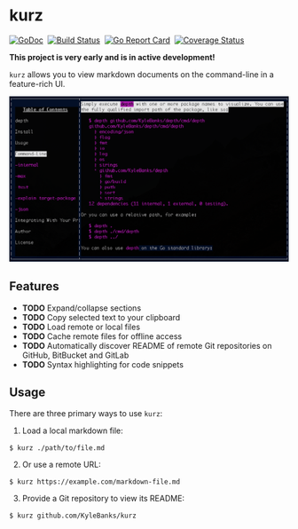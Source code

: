 # kurz

[![GoDoc](https://godoc.org/github.com/KyleBanks/kurz?status.svg)](https://godoc.org/github.com/KyleBanks/kurz)&nbsp; 
[![Build Status](https://travis-ci.org/KyleBanks/kurz.svg?branch=master)](https://travis-ci.org/KyleBanks/kurz)&nbsp;
[![Go Report Card](https://goreportcard.com/badge/github.com/KyleBanks/kurz)](https://goreportcard.com/report/github.com/KyleBanks/kurz)&nbsp;
[![Coverage Status](https://coveralls.io/repos/github/KyleBanks/kurz/badge.svg?branch=master)](https://coveralls.io/github/KyleBanks/kurz?branch=master)


**This project is very early and is in active development!**

`kurz` allows you to view markdown documents on the command-line in a feature-rich UI. 

!['kurz' Readme Example](./docs/screenshot.png)

## Features

- **TODO** Expand/collapse sections
- **TODO** Copy selected text to your clipboard
- **TODO** Load remote or local files
- **TODO** Cache remote files for offline access
- **TODO** Automatically discover README of remote Git repositories on GitHub, BitBucket and GitLab
- **TODO** Syntax highlighting for code snippets

## Usage

There are three primary ways to use `kurz`:

1. Load a local markdown file: 

```
$ kurz ./path/to/file.md
```

2. Or use a remote URL:

```
$ kurz https://example.com/markdown-file.md
```

3. Provide a Git repository to view its README:

```
$ kurz github.com/KyleBanks/kurz
```
